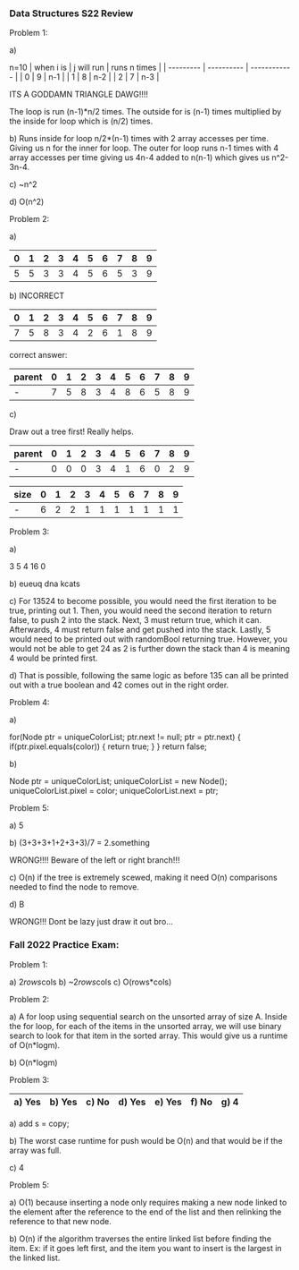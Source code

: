 ### Data Structures S22 Review

Problem 1:

a)

n=10
| when i is | j will run | runs n times |
| --------- | ---------- | ------------ |
| 0         | 9          | n-1          |
| 1         | 8          | n-2          |
| 2         | 7          | n-3          |

ITS A GODDAMN TRIANGLE DAWG!!!!

The loop is run (n-1)*n/2 times. The outside for is (n-1) times multiplied by the inside for loop which is (n/2) times.

b) Runs inside for loop n/2*(n-1) times with 2 array accesses per time. Giving us n for the inner for loop. The outer for loop runs n-1 times with 4 array accesses per time giving us 4n-4 added to n(n-1) which gives us n^2-3n-4.

c) ~n^2

d) O(n^2)

Problem 2:

a)

| 0   | 1   | 2   | 3   | 4   | 5   | 6   | 7   | 8   | 9   |
| --- | --- | --- | --- | --- | --- | --- | --- | --- | --- |
| 5   | 5   | 3   | 3   | 4   | 5   | 6   | 5   | 3   | 9   |

b) INCORRECT

| 0   | 1   | 2   | 3   | 4   | 5   | 6   | 7   | 8   | 9   |
| --- | --- | --- | --- | --- | --- | --- | --- | --- | --- |
| 7   | 5   | 8   | 3   | 4   | 2   | 6   | 1   | 8   | 9   |

correct answer:

| parent | 0   | 1   | 2   | 3   | 4   | 5   | 6   | 7   | 8   | 9   |
| ------ | --- | --- | --- | --- | --- | --- | --- | --- | --- | --- |
| -      | 7   | 5   | 8   | 3   | 4   | 8   | 6   | 5   | 8   | 9   |


c)

Draw out a tree first! Really helps.

| parent | 0   | 1   | 2   | 3   | 4   | 5   | 6   | 7   | 8   | 9   |
| ------ | --- | --- | --- | --- | --- | --- | --- | --- | --- | --- |
| -      | 0   | 0   | 0   | 3   | 4   | 1   | 6   | 0   | 2   | 9   |

| size | 0   | 1   | 2   | 3   | 4   | 5   | 6   | 7   | 8   | 9   |
| ---- | --- | --- | --- | --- | --- | --- | --- | --- | --- | --- |
| -    | 6   | 2   | 2   | 1   | 1   | 1   | 1   | 1   | 1   | 1   |



Problem 3:

a)

3 5 4
16
0

b) eueuq dna kcats

c) For 13524 to become possible, you would need the first iteration to be true, printing out 1. Then, you would need the second iteration to return false, to push 2 into the stack. Next, 3 must return true, which it can. Afterwards, 4 must return false and get pushed into the stack. Lastly, 5 would need to be printed out with randomBool returning true. However, you would not be able to get 24 as 2 is further down the stack than 4 is meaning 4 would be printed first.

d) That is possible, following the same logic as before 135 can all be printed out with a true boolean and 42 comes out in the right order.

Problem 4:

a)

for(Node ptr = uniqueColorList; ptr.next != null; ptr = ptr.next) {
	if(ptr.pixel.equals(color)) {
		return true;
		}
}
return false;

b)

Node ptr = uniqueColorList;
uniqueColorList = new Node();
uniqueColorList.pixel = color;
uniqueColorList.next = ptr;

Problem 5:

a) 5

b) (3+3+3+1+2+3+3)/7 = 2.something

WRONG!!!! Beware of the left or right branch!!!

c) O(n) if the tree is extremely scewed, making it need O(n) comparisons needed to find the node to remove.

d) B

WRONG!!! Dont be lazy just draw it out bro...

### Fall 2022 Practice Exam:

Problem 1:

a) 2*rows*cols
b) ~2*rows*cols
c) O(rows*cols)

Problem 2:

a) A for loop using sequential search on the unsorted array  of size A. Inside the for loop, for each of the items in the unsorted array, we will use binary search to look for that item in the sorted array. This would give us a runtime of O(n*logm).

b) O(n*logm)

Problem 3:

| a) Yes | b) Yes | c) No | d) Yes | e) Yes | f) No | g) 4 |
| ------ | ------ | ----- | ------ | ------ | ----- | ---- |

a) add s = copy;

b) The worst case runtime for push would be O(n) and that would be if the array was full.

c) 4

Problem 5:

a) O(1) because inserting a node only requires making a new node linked to the element after the reference to the end of the list and then relinking the reference to that new node.

b) O(n) if the algorithm traverses the entire linked list before finding the item. Ex: if it goes left first, and the item you want to insert is the largest in the linked list.
 
